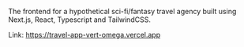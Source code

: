 The frontend for a hypothetical sci-fi/fantasy travel agency built using Next.js, React, Typescript and TailwindCSS.

Link: https://travel-app-vert-omega.vercel.app

